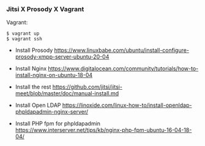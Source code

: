### Jitsi X Prosody X Vagrant

Vagrant:

```shell
$ vagrant up
$ vagrant ssh
```

- Install Prosody
https://www.linuxbabe.com/ubuntu/install-configure-prosody-xmpp-server-ubuntu-20-04

- Install Nginx
https://www.digitalocean.com/community/tutorials/how-to-install-nginx-on-ubuntu-18-04

- Install the rest
https://github.com/jitsi/jitsi-meet/blob/master/doc/manual-install.md

- Install Open LDAP
https://linoxide.com/linux-how-to/install-openldap-phpldapadmin-nginx-server/

- Install PHP fpm for phpldapadmin
https://www.interserver.net/tips/kb/nginx-php-fpm-ubuntu-16-04-18-04/